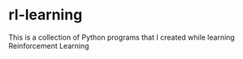 # rl-learning
This is a collection of Python programs that I created while learning Reinforcement Learning
